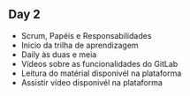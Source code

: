 ## Day 2
- Scrum, Papéis e Responsabilidades
- Inicio da trilha de aprendizagem 
- Daily às duas e meia
- Vídeos sobre as funcionalidades do GitLab
- Leitura do matérial disponivél na plataforma 
- Assistir vídeo disponivél na plataforma 
